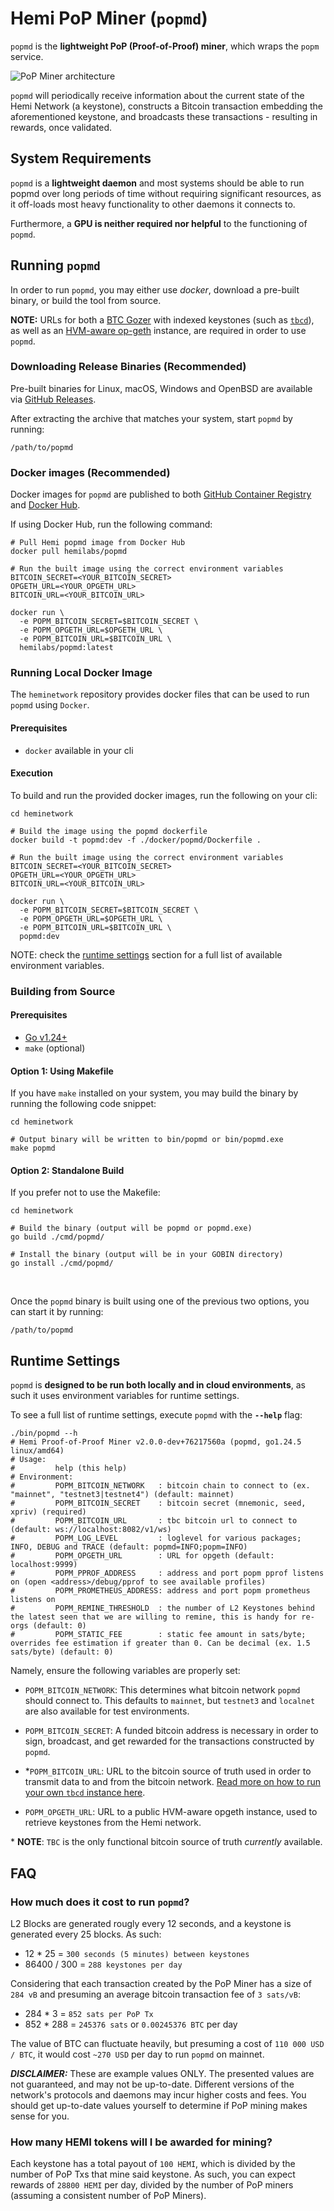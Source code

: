 # Hemi PoP Miner (`popmd`)

`popmd` is the **lightweight PoP (Proof-of-Proof) miner**, which wraps the `popm` service.

![PoP Miner architecture](images/popminer.svg)

`popmd` will periodically receive information about the current state of the Hemi Network (a keystone), constructs
a Bitcoin transaction embedding the aforementioned keystone, and broadcasts these transactions - resulting in
rewards, once validated.

## System Requirements

`popmd` is a **lightweight daemon** and most systems should be able to run popmd over long periods of time without
requiring significant resources, as it off-loads most heavy functionality to other daemons it connects to.

Furthermore, a **GPU is neither required nor helpful** to the functioning of `popmd`.

## Running `popmd`

In order to run `popmd`, you may either use _docker_, download a pre-built binary, or build the tool from source.

**NOTE:** URLs for both a [BTC Gozer](../../bitcoin/wallet/README.md) with indexed keystones (such as [
`tbcd`]((../tbcd/README.md).)), as well as an [HVM-aware op-geth](https://github.com/hemilabs/op-geth) instance, are
required in order to use `popmd`.

### Downloading Release Binaries (Recommended)

Pre-built binaries for Linux, macOS, Windows and OpenBSD are available
via [GitHub Releases](https://github.com/hemilabs/heminetwork/releases).

After extracting the archive that matches your system, start `popmd` by running:

```shell
/path/to/popmd
```

### Docker images (Recommended)

Docker images for `popmd` are published to
both [GitHub Container Registry](https://github.com/orgs/hemilabs/packages/container/package/popmd)
and [Docker Hub](https://hub.docker.com/r/hemilabs/popmd).

If using Docker Hub, run the following command:

```shell
# Pull Hemi popmd image from Docker Hub
docker pull hemilabs/popmd

# Run the built image using the correct environment variables
BITCOIN_SECRET=<YOUR_BITCOIN_SECRET>
OPGETH_URL=<YOUR_OPGETH_URL>
BITCOIN_URL=<YOUR_BITCOIN_URL>

docker run \
  -e POPM_BITCOIN_SECRET=$BITCOIN_SECRET \
  -e POPM_OPGETH_URL=$OPGETH_URL \
  -e POPM_BITCOIN_URL=$BITCOIN_URL \
  hemilabs/popmd:latest
```

### Running Local Docker Image

The `heminetwork` repository provides docker files that can be used to run `popmd` using `Docker`.

#### Prerequisites

- `docker` available in your cli

#### Execution

To build and run the provided docker images, run the following on your cli:

```shell
cd heminetwork

# Build the image using the popmd dockerfile
docker build -t popmd:dev -f ./docker/popmd/Dockerfile .

# Run the built image using the correct environment variables
BITCOIN_SECRET=<YOUR_BITCOIN_SECRET>
OPGETH_URL=<YOUR_OPGETH_URL>
BITCOIN_URL=<YOUR_BITCOIN_URL>

docker run \
  -e POPM_BITCOIN_SECRET=$BITCOIN_SECRET \
  -e POPM_OPGETH_URL=$OPGETH_URL \
  -e POPM_BITCOIN_URL=$BITCOIN_URL \
  popmd:dev
```

NOTE: check the [runtime settings](#runtime-settings) section for a full list of available environment variables.

### Building from Source

#### Prerequisites

- [Go v1.24+](https://go.dev/dl/)
- `make` (optional)

#### Option 1: Using Makefile

If you have `make` installed on your system, you may build the binary by running the following code snippet:

```shell
cd heminetwork

# Output binary will be written to bin/popmd or bin/popmd.exe
make popmd
```

#### Option 2: Standalone Build

If you prefer not to use the Makefile:

```shell
cd heminetwork

# Build the binary (output will be popmd or popmd.exe)
go build ./cmd/popmd/

# Install the binary (output will be in your GOBIN directory)
go install ./cmd/popmd/
```

<br>

Once the `popmd` binary is built using one of the previous two options, you can start it by running:

```shell
/path/to/popmd
```

## Runtime Settings

`popmd` is **designed to be run both locally and in cloud environments**, as such it uses environment variables for
runtime settings.

To see a full list of runtime settings, execute `popmd` with the **`--help`** flag:

```shell
./bin/popmd --h
# Hemi Proof-of-Proof Miner v2.0.0-dev+76217560a (popmd, go1.24.5 linux/amd64)
# Usage:
#         help (this help)
# Environment:
#         POPM_BITCOIN_NETWORK   : bitcoin chain to connect to (ex. "mainnet", "testnet3|testnet4") (default: mainnet)
#         POPM_BITCOIN_SECRET    : bitcoin secret (mnemonic, seed, xpriv) (required) 
#         POPM_BITCOIN_URL       : tbc bitcoin url to connect to (default: ws://localhost:8082/v1/ws)
#         POPM_LOG_LEVEL         : loglevel for various packages; INFO, DEBUG and TRACE (default: popmd=INFO;popm=INFO)
#         POPM_OPGETH_URL        : URL for opgeth (default: localhost:9999)
#         POPM_PPROF_ADDRESS     : address and port popm pprof listens on (open <address>/debug/pprof to see available profiles) 
#         POPM_PROMETHEUS_ADDRESS: address and port popm prometheus listens on 
#         POPM_REMINE_THRESHOLD  : the number of L2 Keystones behind the latest seen that we are willing to remine, this is handy for re-orgs (default: 0)
#         POPM_STATIC_FEE        : static fee amount in sats/byte; overrides fee estimation if greater than 0. Can be decimal (ex. 1.5 sats/byte) (default: 0)
```

Namely, ensure the following variables are properly set:

- `POPM_BITCOIN_NETWORK`: This determines what bitcoin network `popmd` should connect to. This defaults to `mainnet`,
  but `testnet3` and `localnet` are also available for test environments.

- `POPM_BITCOIN_SECRET`: A funded bitcoin address is necessary in order to sign, broadcast, and get rewarded for the
  transactions constructed by `popmd`.

- *`POPM_BITCOIN_URL`: URL to the bitcoin source of truth used in order to transmit data to and from the bitcoin
  network. [Read more on how to run your own `tbcd` instance here](../tbcd/README.md).

- `POPM_OPGETH_URL`: URL to a public HVM-aware opgeth instance, used to retrieve keystones from the Hemi network.

\* **NOTE**: `TBC` is the only functional bitcoin source of truth _currently_ available.

## FAQ

### How much does it cost to run `popmd`?

L2 Blocks are generated rougly every 12 seconds, and a keystone is generated every 25 blocks. As such:

- 12 * 25 = `300 seconds (5 minutes) between keystones`
- 86400 / 300 = `288 keystones per day`

Considering that each transaction created by the PoP Miner has a size of `284 vB` and presuming an average bitcoin
transaction fee of `3 sats/vB`:

- 284 * 3 = `852 sats per PoP Tx`
- 852 * 288 = `245376 sats` or `0.00245376 BTC` per day

The value of BTC can fluctuate heavily, but presuming a cost of `110 000 USD / BTC`, it would cost `~270 USD` per day to
run `popmd` on mainnet.

_**DISCLAIMER:**_ These are example values ONLY. The presented values are not guaranteed, and may not be up-to-date.
Different versions of the network's protocols and daemons may incur higher costs and fees. You should get up-to-date
values yourself to determine if PoP mining makes sense for you.

### How many HEMI tokens will I be awarded for mining?

Each keystone has a total payout of `100 HEMI`, which is divided by the number of PoP Txs that mine said keystone. As
such, you can expect rewards of `28800 HEMI` per day, divided by the number of PoP miners (assuming a consistent
number of PoP Miners).
